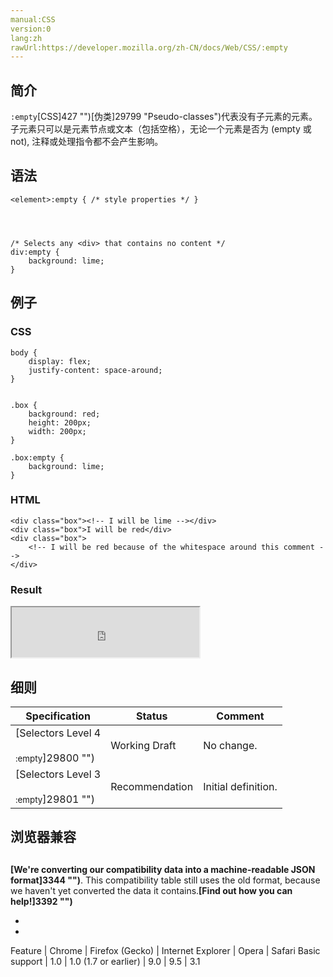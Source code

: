 ```yaml
---
manual:CSS
version:0
lang:zh
rawUrl:https://developer.mozilla.org/zh-CN/docs/Web/CSS/:empty
---
```





## 简介<a name="Summary"></a>


`:empty`[CSS]427 "")[伪类]29799 "Pseudo-classes")代表没有子元素的元素。子元素只可以是元素节点或文本（包括空格），无论一个元素是否为 (empty 或 not), 注释或处理指令都不会产生影响。


## 语法<a name="Syntax"></a>

```
<element>:empty { /* style properties */ }




/* Selects any <div> that contains no content */
div:empty {
    background: lime;
}
```

## 例子<a name="Examples"></a>

### CSS<a name="CSS"></a>

```
body {
    display: flex;
    justify-content: space-around;
}


.box {
    background: red;
    height: 200px;
    width: 200px;
}

.box:empty {
    background: lime;
}
```

### HTML<a name="HTML"></a>

```
<div class="box"><!-- I will be lime --></div>
<div class="box">I will be red</div>
<div class="box">
    <!-- I will be red because of the whitespace around this comment -->
</div>
```

### Result<a name="Result"></a>


<iframe src='https://mdn.mozillademos.org/zh-CN/docs/Web/CSS/:empty$samples/Examples?revision=1317427' width='300' height='80'></iframe>



## 细则<a name="Specifications"></a>

Specification | Status | Comment 
 ---  |  ---  |  ---  | 
[Selectors Level 4<br></br><small>:empty</small>]29800 "") | Working Draft | No change. 
[Selectors Level 3<br></br><small>:empty</small>]29801 "") | Recommendation | Initial definition. 


## 浏览器兼容<a name="浏览器兼容"></a>

## 

**[We&#39;re converting our compatibility data into a machine-readable JSON format]3344 "")**. This compatibility table still uses the old format, because we haven&#39;t yet converted the data it contains.**[Find out how you can help!]3392 "")**


* 
* 

Feature | Chrome | Firefox (Gecko) | Internet Explorer | Opera | Safari 
Basic support | 1.0 | 1.0 (1.7 or earlier) | 9.0 | 9.5 | 3.1 



<a name="We're_converting_our_compatibility_data_into_a_machine-readable_JSON_format._This_compatibility_table_still_uses_the_old_format_because_we_haven't_yet_converted_the_data_it_contains._Find_out_how_you_can_help!_Desktop_Mobile"></a>



